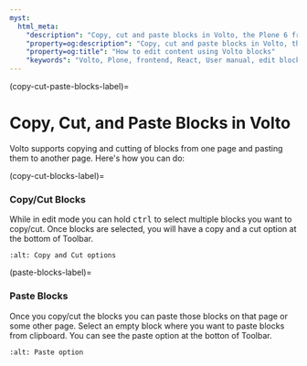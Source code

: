 ```yaml
---
myst:
  html_meta:
    "description": "Copy, cut and paste blocks in Volto, the Plone 6 frontend."
    "property=og:description": "Copy, cut and paste blocks in Volto, the Plone 6 frontend."
    "property=og:title": "How to edit content using Volto blocks"
    "keywords": "Volto, Plone, frontend, React, User manual, edit blocks, copy, cut, paste"
---
```


(copy-cut-paste-blocks-label)=

# Copy, Cut, and Paste Blocks in Volto

Volto supports copying and cutting of blocks from one page and pasting them to another page. Here's how you can do:

(copy-cut-blocks-label)=

### Copy/Cut Blocks

While in edit mode you can hold <kbd>ctrl</kbd> to select multiple blocks you want to copy/cut.
Once blocks are selected, you will have a copy <i class="fas fa-copy"></i> and a cut <i class="fas fa-cut"></i> option at the bottom of Toolbar.

```{image} ../_static/user-manual/blocks/block-copy-cut-option.png
:alt: Copy and Cut options
```

(paste-blocks-label)=

### Paste Blocks

Once you copy/cut the blocks you can paste those blocks on that page or some other page.
Select an empty block where you want to paste blocks from clipboard.
You can see the paste option <i class="fas fa-clipboard"></i> at the botton of Toolbar.

```{image} ../_static/user-manual/blocks/block-paste-option.png
:alt: Paste option
```